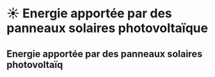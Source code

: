 # ☀️ Energie apportée par des panneaux solaires photovoltaïque

## Energie apportée par des panneaux solaires photovoltaïq



